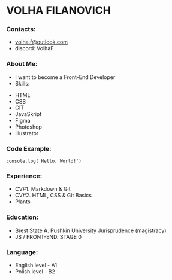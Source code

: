 # VOLHA FILANOVICH

### Contacts:
* volha.f@outlook.com
* discord: VolhaF


### About Me:
* I want to become a Front-End Developer
* Skills:
- HTML
- CSS
- GIT
- JavaSkript
- Figma
- Photoshop
- Illustrator


### Code Example:

```
console.log('Hello, World!')

```

### Experience:
* CV#1. Markdown & Git
* CV#2. HTML, CSS & Git Basics
* Plants

### Education:
* Brest State A. Pushkin University
Jurisprudence (magistracy)
* JS / FRONT-END. STAGE 0


### Language:
* English level - A1
* Polish level - B2